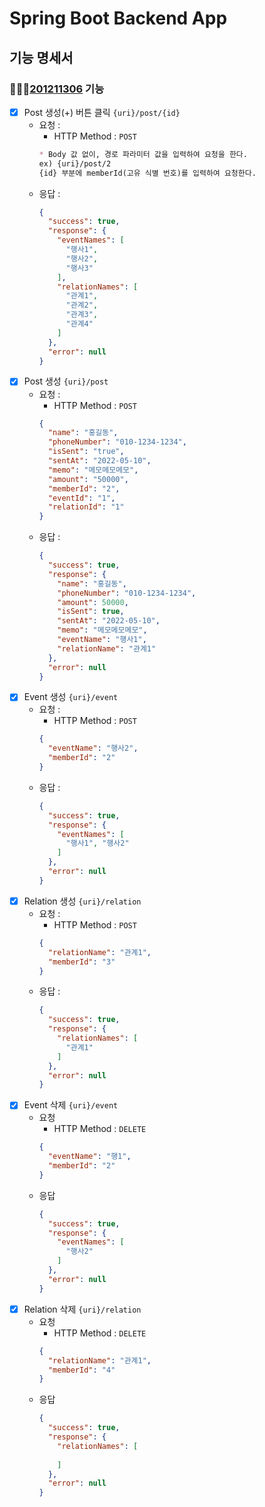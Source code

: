 # Spring Boot Backend App
## 기능 명세서
### 🧑🏻‍💻[201211306](https://github.com/201211306) 기능
  - [X] Post 생성(+) 버튼 클릭 `{uri}/post/{id}`
    - 요청 :
      - HTTP Method : `POST`
      ```markdown
      * Body 값 없이, 경로 파라미터 값을 입력하여 요청을 한다.
      ex) {uri}/post/2
      {id} 부분에 memberId(고유 식별 번호)를 입력하여 요청한다.
      ```
    - 응답 :
      ```json
      {
        "success": true,
        "response": {
          "eventNames": [
            "행사1",
            "행사2",
            "행사3"
          ],
          "relationNames": [
            "관계1",
            "관계2",
            "관계3",
            "관계4"
          ]
        },
        "error": null
      }
      ```
  - [X] Post 생성 `{uri}/post`
    - 요청 :
      - HTTP Method : `POST`
      ```json
      {
        "name": "홍길동",
        "phoneNumber": "010-1234-1234",
        "isSent": "true",
        "sentAt": "2022-05-10",
        "memo": "메모메모메모",
        "amount": "50000",
        "memberId": "2",
        "eventId": "1",
        "relationId": "1"
      }
      ```
    - 응답 :
      ```json
      {
        "success": true,
        "response": {
          "name": "홍길동",
          "phoneNumber": "010-1234-1234",
          "amount": 50000,
          "isSent": true,
          "sentAt": "2022-05-10",
          "memo": "메모메모메모",
          "eventName": "행사1",
          "relationName": "관계1"
        },
        "error": null
      }
      ```
  - [X] Event 생성 `{uri}/event`
    - 요청 :
      - HTTP Method : `POST`
      ```json
      {
        "eventName": "행사2",
        "memberId": "2"
      }
      ```
    - 응답 :
      ```json
      {
        "success": true,
        "response": {
          "eventNames": [
            "행사1", "행사2"
          ]
        },
        "error": null
      }
      ```
  - [X] Relation 생성 `{uri}/relation`
    - 요청 :
      - HTTP Method : `POST`
      ```json
      {
        "relationName": "관계1",
        "memberId": "3"
      }
      ```
    - 응답 :
      ```json
      {
        "success": true,
        "response": {
          "relationNames": [
            "관계1"
          ]
        },
        "error": null
      }
      ```
  - [X] Event 삭제 `{uri}/event`
    - 요청
      - HTTP Method : `DELETE`
      ```json
      {
        "eventName": "행1",
        "memberId": "2"
      }
      ```
    - 응답
      ```json
      {
        "success": true,
        "response": {
          "eventNames": [
            "행사2"
          ]
        },
        "error": null
      }
      ```
  - [X] Relation 삭제 `{uri}/relation`
    - 요청
      - HTTP Method : `DELETE`
      ```json
      {
        "relationName": "관계1",
        "memberId": "4"
      }
      ```
    - 응답
      ```json
      {
        "success": true,
        "response": {
          "relationNames": [
          
          ]
        },
        "error": null
      }
      ```